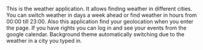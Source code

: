 This is the weather application. 
It allows finding weather in different cities. 
You can switch weather in days a week ahead or find weather in hours from 00:00 till 23:00.
Also this application find your geolocation when you enter the page.
If you have rights you can log in and see your events from the google calendar.
Background theme automatically switching due to the weather in a city you typed in.